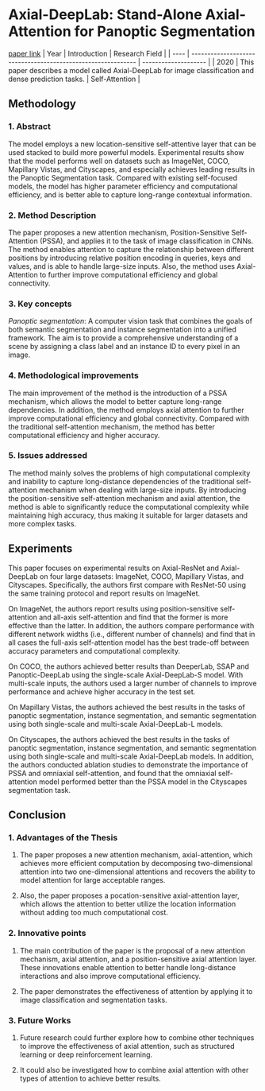 # Axial-DeepLab: Stand-Alone Axial-Attention for Panoptic Segmentation
[paper link](https://arxiv.org/pdf/2003.07853) 
| Year | Introduction                                                         | Research Field                 |
| ---- | ------------------------------------------------------------ | -------------------- |
| 2020 | This paper describes a model called Axial-DeepLab for image classification and dense prediction tasks.         | Self-Attention          |

## Methodology

### 1. Abstract
  The model employs a new location-sensitive self-attentive layer that can be used stacked to build more powerful models. Experimental results show that the model performs well on datasets such as ImageNet, COCO, Mapillary Vistas, and Cityscapes, and especially achieves leading results in the Panoptic Segmentation task. Compared with existing self-focused models, the model has higher parameter efficiency and computational efficiency, and is better able to capture long-range contextual information.
  
### 2. Method Description 
  The paper proposes a new attention mechanism, Position-Sensitive Self-Attention (PSSA), and applies it to the task of image classification in CNNs. The method enables attention to capture the relationship between different positions by introducing relative position encoding in queries, keys and values, and is able to handle large-size inputs. Also, the method uses Axial-Attention to further improve computational efficiency and global connectivity.
  
### 3. Key concepts
  _Panoptic segmentation_: A computer vision task that combines the goals of both semantic segmentation and instance segmentation into a unified framework. The aim is to provide a comprehensive understanding of a scene by assigning a class label and an instance ID to every pixel in an image.
  
### 4. Methodological improvements
  The main improvement of the method is the introduction of a PSSA mechanism, which allows the model to better capture long-range dependencies. In addition, the method employs axial attention to further improve computational efficiency and global connectivity. Compared with the traditional self-attention mechanism, the method has better computational efficiency and higher accuracy.
  
### 5. Issues addressed 
  The method mainly solves the problems of high computational complexity and inability to capture long-distance dependencies of the traditional self-attention mechanism when dealing with large-size inputs. By introducing the position-sensitive self-attention mechanism and axial attention, the method is able to significantly reduce the computational complexity while maintaining high accuracy, thus making it suitable for larger datasets and more complex tasks.
  
## Experiments
  This paper focuses on experimental results on Axial-ResNet and Axial-DeepLab on four large datasets: ImageNet, COCO, Mapillary Vistas, and Cityscapes. Specifically, the authors first compare with ResNet-50 using the same training protocol and report results on ImageNet. 

  On ImageNet, the authors report results using position-sensitive self-attention and all-axis self-attention and find that the former is more effective than the latter. In addition, the authors compare performance with different network widths (i.e., different number of channels) and find that in all cases the full-axis self-attention model has the best trade-off between accuracy parameters and computational complexity.

  On COCO, the authors achieved better results than DeeperLab, SSAP and Panoptic-DeepLab using the single-scale Axial-DeepLab-S model. With multi-scale inputs, the authors used a larger number of channels to improve performance and achieve higher accuracy in the test set.

  On Mapillary Vistas, the authors achieved the best results in the tasks of panoptic segmentation, instance segmentation, and semantic segmentation using both single-scale and multi-scale Axial-DeepLab-L models.

  On Cityscapes, the authors achieved the best results in the tasks of panoptic segmentation, instance segmentation, and semantic segmentation using both single-scale and multi-scale Axial-DeepLab models. In addition, the authors conducted ablation studies to demonstrate the importance of PSSA and omniaxial self-attention, and found that the omniaxial self-attention model performed better than the PSSA model in the Cityscapes segmentation task.
  
## Conclusion
### 1. Advantages of the Thesis
  1. The paper proposes a new attention mechanism, axial-attention, which achieves more efficient computation by decomposing two-dimensional attention into two one-dimensional attentions and recovers the ability to model attention for large acceptable ranges. 
  
  2. Also, the paper proposes a pocation-sensitive axial-attention layer, which allows the attention to better utilize the location information without adding too much computational cost.
  
### 2. Innovative points
  1. The main contribution of the paper is the proposal of a new attention mechanism, axial attention, and a position-sensitive axial attention layer. These innovations enable attention to better handle long-distance interactions and also improve computational efficiency.
    
  2. The paper demonstrates the effectiveness of attention by applying it to image classification and segmentation tasks.

### 3. Future Works
  1. Future research could further explore how to combine other techniques to improve the effectiveness of axial attention, such as structured learning or deep reinforcement learning.
  
  2. It could also be investigated how to combine axial attention with other types of attention to achieve better results.
